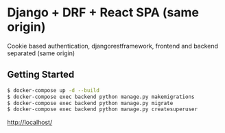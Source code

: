 # Django + DRF + React SPA (same origin)
Cookie based authentication, djangorestframework, frontend and backend separated (same origin)

## Getting Started
```sh
$ docker-compose up -d --build
$ docker-compose exec backend python manage.py makemigrations
$ docker-compose exec backend python manage.py migrate
$ docker-compose exec backend python manage.py createsuperuser
```

[http://localhost/](http://localhost/)
